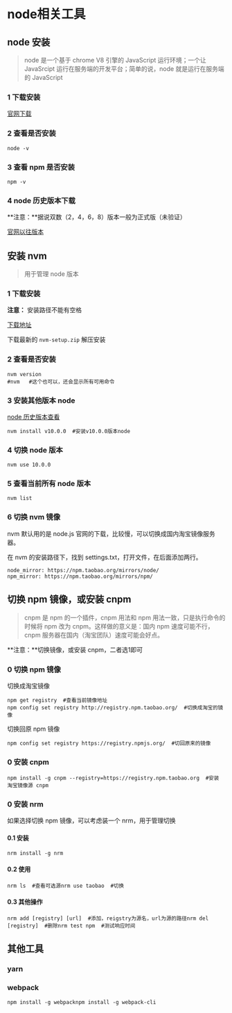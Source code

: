 # node相关工具



## node 安装

> node 是一个基于 chrome V8 引擎的 JavaScript 运行环境；一个让 JavaSrcipt 运行在服务端的开发平台；简单的说，node 就是运行在服务端的 JavaScript

### 1 下载安装

[官网下载](http://nodejs.cn/download/)

### 2 查看是否安装

```shell
node -v
```

### 3 查看 npm 是否安装

```shell
npm -v
```

### <span id="node-history">4 node 历史版本下载</span>

**注意：**据说双数（2，4，6，8）版本一般为正式版（未验证）

[官网以往版本](https://nodejs.org/zh-cn/download/releases/)



## 安装 nvm

> 用于管理 node 版本

### 1 下载安装

**注意：** 安装路径不能有空格

[下载地址](https://github.com/coreybutler/nvm-windows/releases)

下载最新的 `nvm-setup.zip` 解压安装

###  2 查看是否安装

```shell
nvm version
#nvm   #这个也可以，还会显示所有可用命令
```

### 3 安装其他版本 node

[node 历史版本查看](#node-history)

```shell
nvm install v10.0.0  #安装v10.0.0版本node
```

### 4 切换 node 版本

```shell
nvm use 10.0.0
```

### 5 查看当前所有 node 版本

```shell
nvm list
```

### 6 切换 nvm 镜像

nvm 默认用的是 node.js 官网的下载，比较慢，可以切换成国内淘宝镜像服务器。

在 nvm 的安装路径下，找到 settings.txt，打开文件，在后面添加两行。

```shell
node_mirror: https://npm.taobao.org/mirrors/node/
npm_mirror: https://npm.taobao.org/mirrors/npm/
```



## 切换 npm 镜像，或安装 cnpm

> cnpm 是 npm 的一个插件，cnpm 用法和 npm 用法一致，只是执行命令的时候将 npm 改为 cnpm。这样做的意义是：国内 npm 速度可能不行，cnpm 服务器在国内（淘宝团队）速度可能会好点。

**注意：**切换镜像，或安装 cnpm，二者选1即可

### 0 切换 npm 镜像

切换成淘宝镜像

```shell
npm get registry  #查看当前镜像地址
npm config set registry http://registry.npm.taobao.org/  #切换成淘宝的镜像
```

切换回原 npm 镜像

```shell
npm config set registry https://registry.npmjs.org/  #切回原来的镜像
```

### 0 安装 cnpm

```shell
npm install -g cnpm --registry=https://registry.npm.taobao.org  #安装 淘宝镜像源 cnpm
```

### 0 安装 nrm

如果选择切换 npm 镜像，可以考虑装一个 nrm，用于管理切换

#### 0.1 安装

```shell
nrm install -g nrm
```

#### 0.2 使用

```shell
nrm ls  #查看可选源nrm use taobao  #切换
```

#### 0.3 其他操作

```shell
nrm add [registry] [url]  #添加，reigstry为源名，url为源的路径nrm del [registry]  #删除nrm test npm  #测试响应时间
```



## 其他工具

### yarn

### webpack

```shell
npm install -g webpacknpm install -g webpack-cli
```

